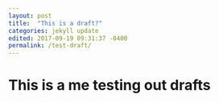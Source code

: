 ```yaml
---
layout: post
title:  "This is a draft?"
categories: jekyll update
edited: 2017-09-19 09:31:37 -0400
permalink: /test-draft/
---
```

# This is a me testing out drafts